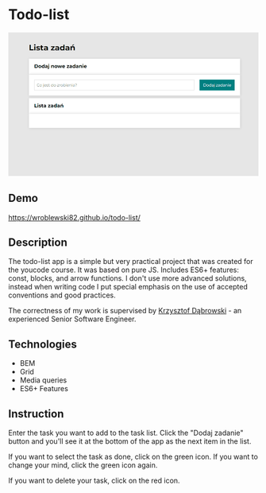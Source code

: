 # Todo-list

![Animated page image](images/todo-list.gif)

## Demo

https://wroblewski82.github.io/todo-list/

## Description

The todo-list app is a simple but very practical project that was created for the youcode course. It was based on pure JS. Includes ES6+ features: const, blocks, and arrow functions. I don't use more advanced solutions, instead when writing code I put special emphasis on the use of accepted conventions and good practices.

The correctness of my work is supervised by [Krzysztof Dąbrowski](https://www.linkedin.com/in/dabrowskisoftware) - an experienced Senior Software Engineer.

## Technologies

- BEM
- Grid
- Media queries
- ES6+ Features

## Instruction

Enter the task you want to add to the task list. Click the "Dodaj zadanie" button and you'll see it at the bottom of the app as the next item in the list.

If you want to select the task as done, click on the green icon. If you want to change your mind, click the green icon again.

If you want to delete your task, click on the red icon.
